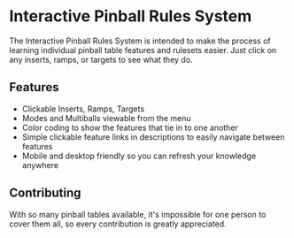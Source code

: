 # Interactive Pinball Rules System

The Interactive Pinball Rules System is intended to make the process of learning individual pinball table features and rulesets easier. Just click on any inserts, ramps, or targets to see what they do.




## Features

- Clickable Inserts, Ramps, Targets
- Modes and Multiballs viewable from the menu
- Color coding to show the features that tie in to one another
- Simple clickable feature links in descriptions to easily navigate between features
- Mobile and desktop friendly so you can refresh your knowledge anywhere


## Contributing

With so many pinball tables available, it's impossible for one person to cover them all, so every contribution is greatly appreciated.
